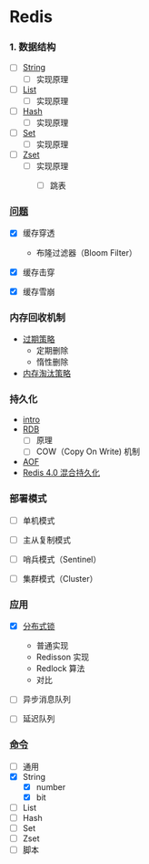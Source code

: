 # Redis

### 1. 数据结构
- [ ] [String](/docs/数据类型/String.md)
    - [ ] 实现原理
- [ ] [List](/docs/数据类型/List.md)
    - [ ] 实现原理
- [ ] [Hash](/docs/数据类型/Hash.md)
    - [ ] 实现原理
- [ ] [Set](/docs/数据类型/Set.md)
    - [ ] 实现原理
- [ ] [Zset](/docs/数据类型/Zset.md)
    - [ ] 实现原理
        - [ ] 跳表


### [问题](./问题/README.md)
- [x] 缓存穿透
    - 布隆过滤器（Bloom Filter）
- [x] 缓存击穿
- [x] 缓存雪崩


### 内存回收机制
- [过期策略](/docs/内存回收机制/README.md)
    - 定期删除
    - 惰性删除
- [内存淘汰策略](/docs/内存回收机制/README.md)

### 持久化
- [intro](/docs/持久化/README.md)
- [RDB](/docs/持久化/RDB.md)
    - [ ] 原理
    - [ ] COW（Copy On Write) 机制
- [AOF](/docs/持久化/AOF.md)
- [Redis 4.0 混合持久化](/docs/持久化/README.md)


### 部署模式
- [ ] 单机模式
- [ ] 主从复制模式
- [ ] 哨兵模式（Sentinel）
- [ ] 集群模式（Cluster）


### 应用
- [x] [分布式锁](/docs/应用/分布式锁.md)
    - 普通实现
    - Redisson 实现
    - Redlock 算法
    - 对比
- [ ] 异步消息队列
- [ ] 延迟队列


### [命令](./命令/README.md)

- [ ] 通用
- [x] String
    - [x] number
    - [x] bit
- [ ] List
- [ ] Hash
- [ ] Set
- [ ] Zset
- [ ] 脚本